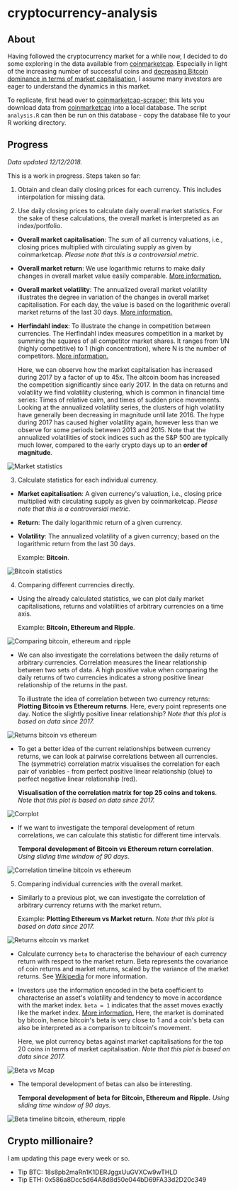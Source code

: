 # cryptocurrency-analysis

## About

Having followed the cryptocurrency market for a while now, I decided to do some exploring in the data available from [coinmarketcap](https://coinmarketcap.com).
Especially in light of the increasing number of successful coins and [decreasing Bitcoin dominance in terms of market capitalisation](https://coinmarketcap.com/charts/#btc-percentage), I assume many investors are eager to understand the dynamics in this market.

To replicate, first head over to [coinmarketcap-scraper](https://github.com/prouast/coinmarketcap-scraper);
this lets you download data from [coinmarketcap](https://coinmarketcap.com) into a local database.
The script `analysis.R` can then be run on this database - copy the database file to your R working directory.

## Progress

*Data updated 12/12/2018.*

This is a work in progress. Steps taken so far:

1. Obtain and clean daily closing prices for each currency. This includes interpolation for missing data.

2. Use daily closing prices to calculate daily overall market statistics. For the sake of these calculations, the overall market is interpreted as an index/portfolio.

  - **Overall market capitalisation**: The sum of all currency valuations, i.e., closing prices multiplied with circulating supply as given by coinmarketcap. *Please note that this is a controversial metric.*
  - **Overall market return**: We use logarithmic returns to make daily changes in overall market value easily comparable. [More information.](https://en.wikipedia.org/wiki/Rate_of_return#Logarithmic_or_continuously_compounded_return)
  - **Overall market volatility**: The annualized overall market volatility illustrates the degree in variation of the changes in overall market capitalisation. For each day, the value is based on the logarithmic overall market returns of the last 30 days. [More information.](https://en.wikipedia.org/wiki/Volatility_(finance))
  - **Herfindahl index**: To illustrate the change in competition between currencies. The Herfindahl index measures competition in a market by summing the squares of all competitor market shares. It ranges from 1/N (highly competitive) to 1 (high concentration), where N is the number of competitors. [More information.](https://en.wikipedia.org/wiki/Herfindahl_index)

  	Here, we can observe how the market capitalisation has increased during 2017 by a factor of up to 45x.
  	The altcoin boom has increased the competition significantly since early 2017.
  	In the data on returns and volatility we find volatility clustering, which is common in financial time series: Times of relative calm, and times of sudden price movements.
  	Looking at the annualized volatility series, the clusters of high volatility have generally been decreasing in magnitude until late 2016.
  	The hype during 2017 has caused higher volatility again, however less than we observe for some periods between 2013 and 2015.
  	Note that the annualized volatilities of stock indices such as the S&P 500 are typically much lower, compared to the early crypto days up to an **order of magnitude**.

  ![Market statistics](https://raw.githubusercontent.com/prouast/cryptocurrency-analysis/master/Market-statistics.png?style=centerme)

3. Calculate statistics for each individual currency.

  - **Market capitalisation**: A given currency's valuation, i.e., closing price multiplied with circulating supply as given by coinmarketcap. *Please note that this is a controversial metric.*
  - **Return**: The daily logarithmic return of a given currency.
  - **Volatility**: The annualized volatility of a given currency; based on the logarithmic return from the last 30 days.

  	Example: **Bitcoin**.

  ![Bitcoin statistics](https://raw.githubusercontent.com/prouast/cryptocurrency-analysis/master/Bitcoin-statistics.png?style=centerme)

4. Comparing different currencies directly.

  - Using the already calculated statistics, we can plot daily market capitalisations, returns and volatilities of arbitrary currencies on a time axis.

  	Example: **Bitcoin, Ethereum and Ripple**.

  ![Comparing bitcoin, ethereum and ripple](https://raw.githubusercontent.com/prouast/cryptocurrency-analysis/master/Coin-statistics.png?style=centerme)

  - We can also investigate the correlations between the daily returns of arbitrary currencies. Correlation measures the linear relationship between two sets of data. A high positive value when comparing the daily returns of two currencies indicates a strong positive linear relationship of the returns in the past.

  	To illustrate the idea of correlation between two currency returns: **Plotting Bitcoin vs Ethereum returns**. Here, every point represents one day. Notice the slightly positive linear relationship? *Note that this plot is based on data since 2017.*

  ![Returns bitcoin vs ethereum](https://raw.githubusercontent.com/prouast/cryptocurrency-analysis/master/Bitcoin-vs-ethereum-returns.png?style=centerme)

  - To get a better idea of the current relationships between currency returns, we can look at pairwise correlations between all currencies. The (symmetric) correlation matrix visualises the correlation for each pair of variables - from perfect positive linear relationship (blue) to perfect negative linear relationship (red).

  	**Visualisation of the correlation matrix for top 25 coins and tokens**. *Note that this plot is based on data since 2017.*

  ![Corrplot](https://raw.githubusercontent.com/prouast/cryptocurrency-analysis/master/Corrplot.png?style=centerme)

  - If we want to investigate the temporal development of return correlations, we can calculate this statistic for different time intervals.

  	**Temporal development of Bitcoin vs Ethereum return correlation**. *Using sliding time window of 90 days.*

  ![Correlation timeline bitcoin vs ethereum](https://raw.githubusercontent.com/prouast/cryptocurrency-analysis/master/Corr-timeline.png?style=centerme)

5. Comparing individual currencies with the overall market.

  - Similarly to a previous plot, we can investigate the correlation of arbitrary currency returns with the market return.

  	Example: **Plotting Ethereum vs Market return**. *Note that this plot is based on data since 2017.*

  ![Returns eitcoin vs market](https://raw.githubusercontent.com/prouast/cryptocurrency-analysis/master/Ethereum-vs-market-return.png?style=centerme)

  - Calculate currency `beta` to characterise the behaviour of each currency return with respect to the market return. Beta represents the covariance of coin returns and market returns, scaled by the variance of the market returns. See [Wikipedia](https://en.wikipedia.org/wiki/Capital_asset_pricing_model) for more information.
  - Investors use the information encoded in the beta coefficient to characterise an asset's volatility and tendency to move in accordance with the market index. `beta = 1` indicates that the asset moves exactly like the market index. [More information.](https://en.wikipedia.org/wiki/Beta_(finance)) Here, the market is dominated by bitcoin, hence bitcoin's beta is very close to 1 and a coin's beta can also be interpreted as a comparison to bitcoin's movement.

  	Here, we plot currency betas against market capitalisations for the top 20 coins in terms of market capitalisation. *Note that this plot is based on data since 2017.*

  ![Beta vs Mcap](https://raw.githubusercontent.com/prouast/cryptocurrency-analysis/master/Beta-vs-mcap.png?style=centerme)

  - The temporal development of betas can also be interesting.

  	**Temporal development of beta for Bitcoin, Ethereum and Ripple.** *Using sliding time window of 90 days.*

  ![Beta timeline bitcoin, ethereum, ripple](https://raw.githubusercontent.com/prouast/cryptocurrency-analysis/master/Beta-timeline.png?style=centerme)

## Crypto millionaire?

I am updating this page every week or so.

* Tip BTC: 18s8pb2maRn1K1DERJggxUuGVXCw9wTHLD
* Tip ETH: 0x586a8Dcc5d64A8d8d50e044bD69FA33d2D20c349
